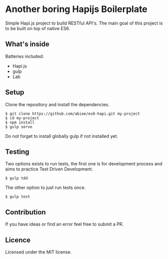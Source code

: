 Another boring Hapijs Boilerplate
======================
Simple Hapi.js project to build RESTful API's. The main goal of this project is to be built on top of native ES6.

What's inside
----------------
Batteries included:
 - Hapi.js
 - gulp
 - Lab

Setup
-----
Clone the repository and install the dependencies.

    $ git clone https://github.com/abiee/es6-hapi.git my-project
    $ cd my-project
    $ npm install
    $ gulp serve

Do not forget to install globally gulp if not installed yet.

Testing
---------
Two options exists to run tests, the first one is for development process and aims to practice Test Driven Development.

    $ gulp tdd

The other option to just run tests once.
    
    $ gulp test

Contribution
---------------
If you have ideas or find an error feel free to submit a PR.

Licence
-------
Licensed under the MIT license.
